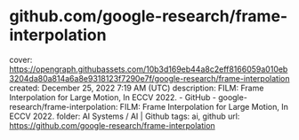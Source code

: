 # github.com/google-research/frame-interpolation

cover: https://opengraph.githubassets.com/10b3d169eb44a8c2eff8166059a010eb3204da80a814a6a8e9318123f7290e7f/google-research/frame-interpolation
created: December 25, 2022 7:19 AM (UTC)
description: FILM: Frame Interpolation for Large Motion, In ECCV 2022. - GitHub - google-research/frame-interpolation: FILM: Frame Interpolation for Large Motion, In ECCV 2022.
folder: AI Systems / AI | Github
tags: ai, github
url: https://github.com/google-research/frame-interpolation